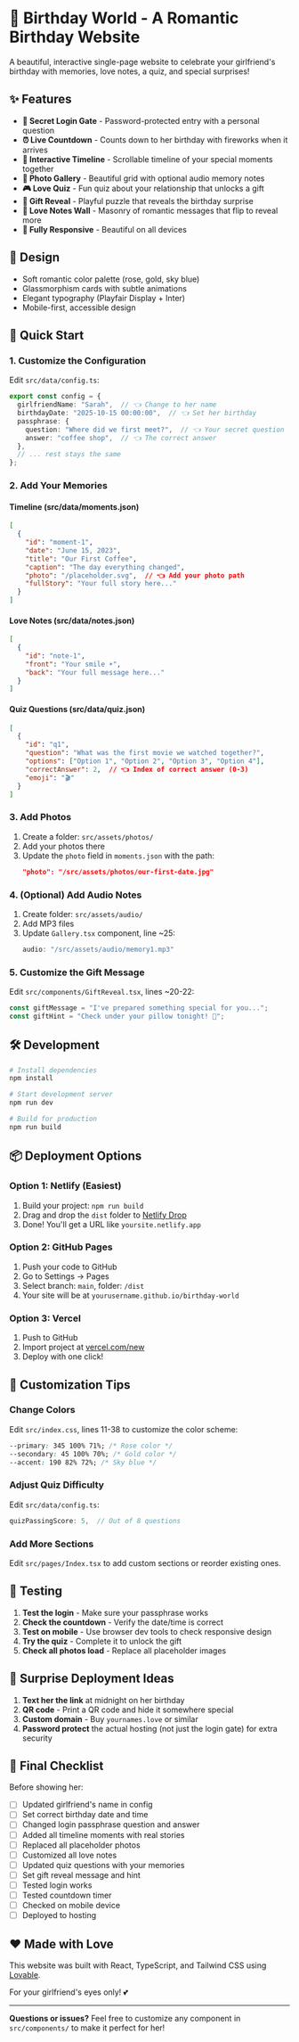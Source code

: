 # 🎉 Birthday World - A Romantic Birthday Website

A beautiful, interactive single-page website to celebrate your girlfriend's birthday with memories, love notes, a quiz, and special surprises!

## ✨ Features

- **🔐 Secret Login Gate** - Password-protected entry with a personal question
- **⏰ Live Countdown** - Counts down to her birthday with fireworks when it arrives
- **📖 Interactive Timeline** - Scrollable timeline of your special moments together
- **📸 Photo Gallery** - Beautiful grid with optional audio memory notes
- **🎮 Love Quiz** - Fun quiz about your relationship that unlocks a gift
- **🎁 Gift Reveal** - Playful puzzle that reveals the birthday surprise
- **💌 Love Notes Wall** - Masonry of romantic messages that flip to reveal more
- **📱 Fully Responsive** - Beautiful on all devices

## 🎨 Design

- Soft romantic color palette (rose, gold, sky blue)
- Glassmorphism cards with subtle animations
- Elegant typography (Playfair Display + Inter)
- Mobile-first, accessible design

## 🚀 Quick Start

### 1. Customize the Configuration

Edit `src/data/config.ts`:

```typescript
export const config = {
  girlfriendName: "Sarah",  // 👈 Change to her name
  birthdayDate: "2025-10-15 00:00:00",  // 👈 Set her birthday
  passphrase: {
    question: "Where did we first meet?",  // 👈 Your secret question
    answer: "coffee shop",  // 👈 The correct answer
  },
  // ... rest stays the same
};
```

### 2. Add Your Memories

#### Timeline (src/data/moments.json)

```json
[
  {
    "id": "moment-1",
    "date": "June 15, 2023",
    "title": "Our First Coffee",
    "caption": "The day everything changed",
    "photo": "/placeholder.svg",  // 👈 Add your photo path
    "fullStory": "Your full story here..."
  }
]
```

#### Love Notes (src/data/notes.json)

```json
[
  {
    "id": "note-1",
    "front": "Your smile ☀️",
    "back": "Your full message here..."
  }
]
```

#### Quiz Questions (src/data/quiz.json)

```json
[
  {
    "id": "q1",
    "question": "What was the first movie we watched together?",
    "options": ["Option 1", "Option 2", "Option 3", "Option 4"],
    "correctAnswer": 2,  // 👈 Index of correct answer (0-3)
    "emoji": "🎬"
  }
]
```

### 3. Add Photos

1. Create a folder: `src/assets/photos/`
2. Add your photos there
3. Update the `photo` field in `moments.json` with the path:
   ```json
   "photo": "/src/assets/photos/our-first-date.jpg"
   ```

### 4. (Optional) Add Audio Notes

1. Create folder: `src/assets/audio/`
2. Add MP3 files
3. Update `Gallery.tsx` component, line ~25:
   ```typescript
   audio: "/src/assets/audio/memory1.mp3"
   ```

### 5. Customize the Gift Message

Edit `src/components/GiftReveal.tsx`, lines ~20-22:

```typescript
const giftMessage = "I've prepared something special for you...";
const giftHint = "Check under your pillow tonight! 🎁";
```

## 🛠️ Development

```bash
# Install dependencies
npm install

# Start development server
npm run dev

# Build for production
npm run build
```

## 📦 Deployment Options

### Option 1: Netlify (Easiest)

1. Build your project: `npm run build`
2. Drag and drop the `dist` folder to [Netlify Drop](https://app.netlify.com/drop)
3. Done! You'll get a URL like `yoursite.netlify.app`

### Option 2: GitHub Pages

1. Push your code to GitHub
2. Go to Settings → Pages
3. Select branch: `main`, folder: `/dist`
4. Your site will be at `yourusername.github.io/birthday-world`

### Option 3: Vercel

1. Push to GitHub
2. Import project at [vercel.com/new](https://vercel.com/new)
3. Deploy with one click!

## 🎯 Customization Tips

### Change Colors

Edit `src/index.css`, lines 11-38 to customize the color scheme:

```css
--primary: 345 100% 71%; /* Rose color */
--secondary: 45 100% 70%; /* Gold color */
--accent: 190 82% 72%; /* Sky blue */
```

### Adjust Quiz Difficulty

Edit `src/data/config.ts`:

```typescript
quizPassingScore: 5,  // Out of 8 questions
```

### Add More Sections

Edit `src/pages/Index.tsx` to add custom sections or reorder existing ones.

## 📱 Testing

1. **Test the login** - Make sure your passphrase works
2. **Check the countdown** - Verify the date/time is correct
3. **Test on mobile** - Use browser dev tools to check responsive design
4. **Try the quiz** - Complete it to unlock the gift
5. **Check all photos load** - Replace all placeholder images

## 🎁 Surprise Deployment Ideas

1. **Text her the link** at midnight on her birthday
2. **QR code** - Print a QR code and hide it somewhere special
3. **Custom domain** - Buy `yournames.love` or similar
4. **Password protect** the actual hosting (not just the login gate) for extra security

## 💝 Final Checklist

Before showing her:

- [ ] Updated girlfriend's name in config
- [ ] Set correct birthday date and time
- [ ] Changed login passphrase question and answer
- [ ] Added all timeline moments with real stories
- [ ] Replaced all placeholder photos
- [ ] Customized all love notes
- [ ] Updated quiz questions with your memories
- [ ] Set gift reveal message and hint
- [ ] Tested login works
- [ ] Tested countdown timer
- [ ] Checked on mobile device
- [ ] Deployed to hosting

## ❤️ Made with Love

This website was built with React, TypeScript, and Tailwind CSS using [Lovable](https://lovable.dev).

For your girlfriend's eyes only! 💕

---

**Questions or issues?** Feel free to customize any component in `src/components/` to make it perfect for her!
